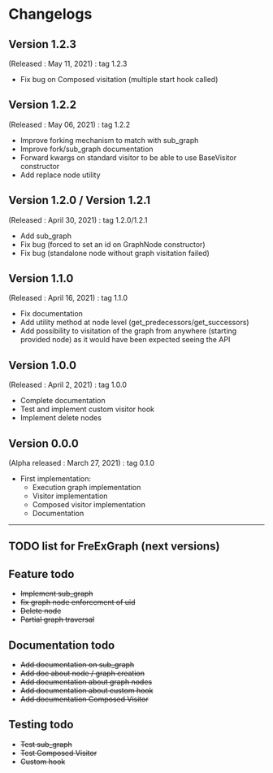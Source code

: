 # Changelogs

## Version 1.2.3
(Released : May 11, 2021) : tag 1.2.3
* Fix bug on Composed visitation (multiple start hook called)

## Version 1.2.2
(Released : May 06, 2021) : tag 1.2.2
* Improve forking mechanism to match with sub_graph
* Improve fork/sub_graph documentation
* Forward kwargs on standard visitor to be able to use BaseVisitor constructor
* Add replace node utility

## Version 1.2.0 / Version 1.2.1
(Released : April 30, 2021) : tag 1.2.0/1.2.1
* Add sub_graph
* Fix bug (forced to set an id on GraphNode constructor)
* Fix bug (standalone node without graph visitation failed)
	
## Version 1.1.0
(Released : April 16, 2021) : tag 1.1.0
* Fix documentation
* Add utility method at node level (get_predecessors/get_successors)
* Add possibility to visitation of the graph from anywhere (starting provided node) as it would have been expected seeing the API

## Version 1.0.0 
(Released : April 2, 2021) : tag 1.0.0
* Complete documentation
* Test and implement custom visitor hook
* Implement delete nodes

## Version 0.0.0
(Alpha released : March 27, 2021) : tag 0.1.0
* First implementation: 
    * Execution graph implementation
    * Visitor implementation
    * Composed visitor implementation
    * Documentation
    

---

## TODO list for FreExGraph (next versions)

## Feature todo

* ~~Implement sub_graph~~
* ~~fix graph node enforcement of uid~~
* ~~Delete node~~ 
* ~~Partial graph traversal~~

## Documentation todo

* ~~Add documentation on sub_graph~~
* ~~Add doc about node / graph creation~~
* ~~Add documentation about graph nodes~~
* ~~Add documentation about custom hook~~
* ~~Add documentation Composed Visitor~~

## Testing todo

* ~~Test sub_graph~~
* ~~Test Composed Visitor~~
* ~~Custom hook~~
